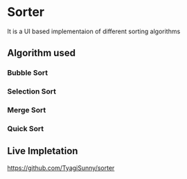 # Sorter
It is a UI based implementaion of different sorting algorithms

## Algorithm used
### Bubble Sort
### Selection Sort
### Merge Sort
### Quick Sort

## Live Impletation
https://github.com/TyagiSunny/sorter
